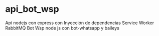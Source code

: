 # api_bot_wsp

Api nodejs con express con Inyección de dependencias
Service Worker RabbitMQ
Bot Wsp node js con bot-whatsapp y baileys 
